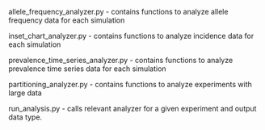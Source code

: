 allele_frequency_analyzer.py - contains functions to analyze allele frequency data for each simulation

inset_chart_analyzer.py - contains functions to analyze incidence data for each simulation

prevalence_time_series_analyzer.py - contains functions to analyze prevalence time series data for each simulation

partitioning_analyzer.py - contains functions to analyze experiments with large data 

run_analysis.py - calls relevant analyzer for a given experiment and output data type.